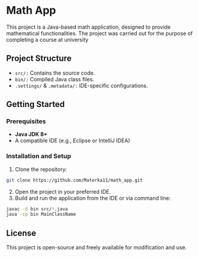# Math App
This project is a Java-based math application, designed to provide mathematical functionalities. The project was carried out for the purpose of completing a course at university

## Project Structure
+ `src/:` Contains the source code.
+ `bin/:` Compiled Java class files.
+ `.settings/` & `.metadata/:` IDE-specific configurations.
## Getting Started
### Prerequisites
+ **Java JDK 8+**
+ A compatible IDE (e.g., Eclipse or IntelliJ IDEA)
### Installation and Setup
1. Clone the repository:
```bash
git clone https://github.com/Materka11/math_app.git
```
2. Open the project in your preferred IDE.
3. Build and run the application from the IDE or via command line:
```bash
javac -d bin src/*.java
java -cp bin MainClassName
```
## License
This project is open-source and freely available for modification and use.
